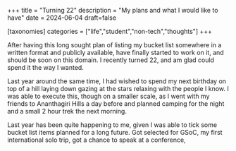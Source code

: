 +++
title = "Turning 22"
description = "My plans and what I would like to have"
date = 2024-06-04
draft=false

[taxonomies]
categories = ["life","student","non-tech","thoughts"]
+++

After having this long sought plan of listing my bucket list somewhere in a written format and publicly available, have finally started to work on it, and should be soon on this domain. I recently turned 22, and am glad could spend it the way I wanted. 

Last year around the same time, I had wished to spend my next birthday on top of a hill laying down gazing at the stars relaxing with the people I know. I was able to execute this, though on a smaller scale, as I went with my friends to Ananthagiri Hills a day before and planned camping for the night and a small 2 hour trek the next morning.

Last year has been quite happening to me, given I was able to tick some bucket list items planned for a long future. Got selected for GSoC, my first international solo trip, got a chance to speak at a conference,  

